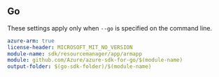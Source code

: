 ## Go

These settings apply only when `--go` is specified on the command line.

```yaml $(go) && $(track2)
azure-arm: true
license-header: MICROSOFT_MIT_NO_VERSION
module-name: sdk/resourcemanager/app/armapp
module: github.com/Azure/azure-sdk-for-go/$(module-name)
output-folder: $(go-sdk-folder)/$(module-name)
```
